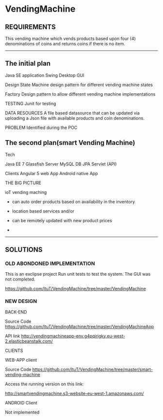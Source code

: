 # VendingMachine

## REQUIREMENTS

 This vending machine which vends products based upon four (4) denominations of coins and returns coins if there is no item.
 
__________________________________________________________________________________________________________________________

## The initial plan

Java SE application
Swing Desktop GUI

Design
State Machine design pattern for different vending machine states

Factory Design pattern to allow different vending machine implementations

TESTING
Junit for testing

DATA RESOURCES
A file based datasource that can be updated via uploading a Json file with available products and coin denominations.

PROBLEM Identified during the POC

## The second plan(smart Vending Machine)

Tech

Java EE 7
Glassfish Server
MySQL DB
JPA
Servlet (API)

Clients
Angular 5 web App
Android native App

THE BIG PICTURE

ioT vending maching
- can auto order products based on availability in the inventory
- location based services and/or
- can be remotely updated with new product prices

-

__________________________________________________________________________________________________________________________

## SOLUTIONS

### OLD ABONDONED IMPLEMENTATION

This is an exclipse project
Run unit tests to test the system. The GUI was not completed.

https://github.com/ItuT/VendingMachine/tree/master/VendingMachine

### NEW DESIGN

BACK-END

 Source Code
 https://github.com/ItuT/VendingMachine/tree/master/VendingMachineApp

 API link
http://vendingmachineapp-env.g4pqirigky.eu-west-2.elasticbeanstalk.com/


CLIENTS

 WEB-APP client
 
 Source Code
 https://github.com/ItuT/VendingMachine/tree/master/smart-vending-machine
 
 Access the running version on this link: 

http://smartvendingmachine.s3-website-eu-west-1.amazonaws.com/

 ANDROID Client
 
 Not implemented


